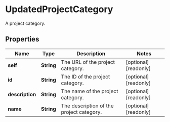 

# UpdatedProjectCategory

A project category.

## Properties

Name | Type | Description | Notes
------------ | ------------- | ------------- | -------------
**self** | **String** | The URL of the project category. |  [optional] [readonly]
**id** | **String** | The ID of the project category. |  [optional] [readonly]
**description** | **String** | The name of the project category. |  [optional] [readonly]
**name** | **String** | The description of the project category. |  [optional] [readonly]



